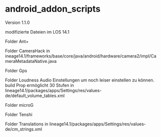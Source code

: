 # android_addon_scripts
Version 1.1.0

modifizierte Dateien im LOS 14.1

Folder Ant+

Folder CameraHack
in ineage14.1/frameworks/base/core/java/android/hardware/camera2/impl/CameraMetadataNative.java

Folder Gps

Folder Loudness
Audio Einstellungen um noch leiser einstellen zu können. build Prop ermöglicht 30 Stufen
in lineage14.1/packages/apps/Settings/res/values-de/default_volume_tables.xml

Folder microG

Folder Tenshi

Folder Translations
in lineage14.1/packages/apps/Settings/res/values-de/cm_strings.xml
